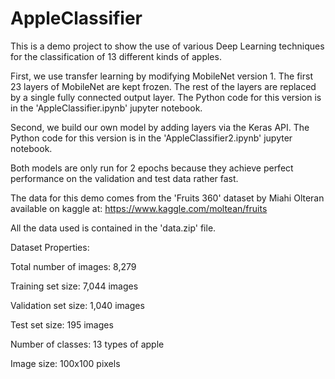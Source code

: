 # AppleClassifier

This is a demo project to show the use of various Deep Learning techniques for the classification of 13 different kinds of apples. 

First, we use transfer learning by modifying MobileNet version 1. The first 23 layers of MobileNet are kept frozen. The rest of the layers are replaced by a single fully connected output layer. The Python code for this version is in the 'AppleClassifier.ipynb' jupyter notebook.

Second, we build our own model by adding layers via the Keras API. The Python code for this version is in the 'AppleClassifier2.ipynb' jupyter notebook.

Both models are only run for 2 epochs because they achieve perfect performance on the validation and test data rather fast. 

The data for this demo comes from the 'Fruits 360' dataset by Miahi Olteran available on kaggle at: 
https://www.kaggle.com/moltean/fruits

All the data used is contained in the 'data.zip' file.

Dataset Properties:

Total number of images: 8,279

Training set size: 7,044 images

Validation set size: 1,040 images

Test set size: 195 images

Number of classes: 13 types of apple

Image size: 100x100 pixels

